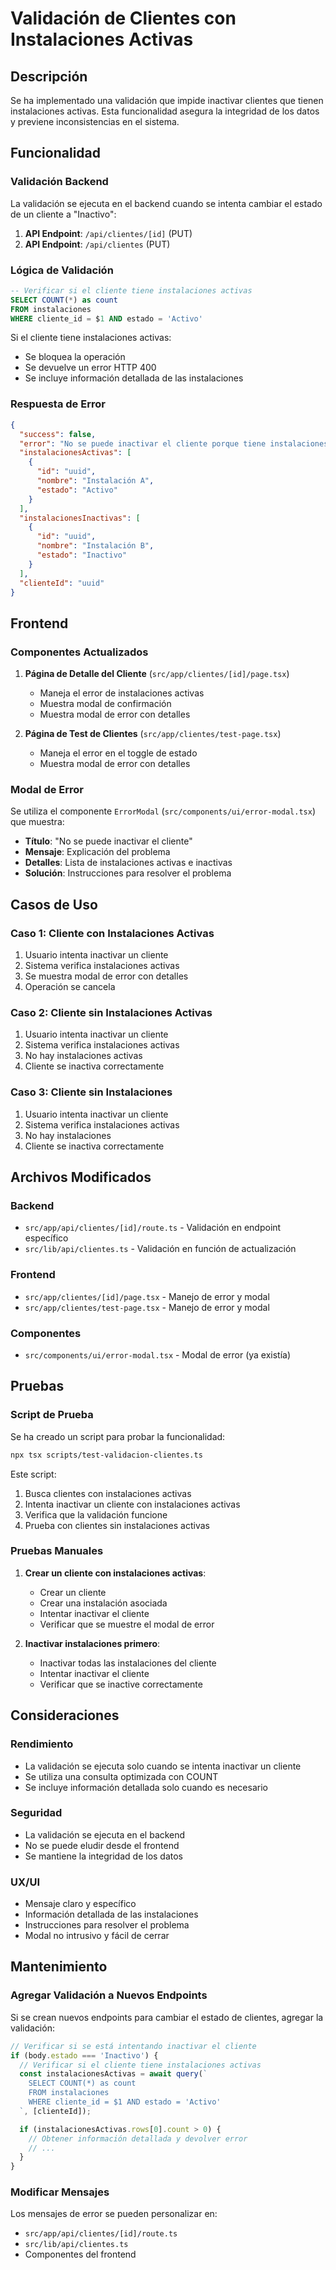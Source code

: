 # Validación de Clientes con Instalaciones Activas

## Descripción

Se ha implementado una validación que impide inactivar clientes que tienen instalaciones activas. Esta funcionalidad asegura la integridad de los datos y previene inconsistencias en el sistema.

## Funcionalidad

### Validación Backend

La validación se ejecuta en el backend cuando se intenta cambiar el estado de un cliente a "Inactivo":

1. **API Endpoint**: `/api/clientes/[id]` (PUT)
2. **API Endpoint**: `/api/clientes` (PUT)

### Lógica de Validación

```sql
-- Verificar si el cliente tiene instalaciones activas
SELECT COUNT(*) as count 
FROM instalaciones 
WHERE cliente_id = $1 AND estado = 'Activo'
```

Si el cliente tiene instalaciones activas:
- Se bloquea la operación
- Se devuelve un error HTTP 400
- Se incluye información detallada de las instalaciones

### Respuesta de Error

```json
{
  "success": false,
  "error": "No se puede inactivar el cliente porque tiene instalaciones activas. Primero debe inactivar todas las instalaciones asociadas.",
  "instalacionesActivas": [
    {
      "id": "uuid",
      "nombre": "Instalación A",
      "estado": "Activo"
    }
  ],
  "instalacionesInactivas": [
    {
      "id": "uuid",
      "nombre": "Instalación B", 
      "estado": "Inactivo"
    }
  ],
  "clienteId": "uuid"
}
```

## Frontend

### Componentes Actualizados

1. **Página de Detalle del Cliente** (`src/app/clientes/[id]/page.tsx`)
   - Maneja el error de instalaciones activas
   - Muestra modal de confirmación
   - Muestra modal de error con detalles

2. **Página de Test de Clientes** (`src/app/clientes/test-page.tsx`)
   - Maneja el error en el toggle de estado
   - Muestra modal de error con detalles

### Modal de Error

Se utiliza el componente `ErrorModal` (`src/components/ui/error-modal.tsx`) que muestra:

- **Título**: "No se puede inactivar el cliente"
- **Mensaje**: Explicación del problema
- **Detalles**: Lista de instalaciones activas e inactivas
- **Solución**: Instrucciones para resolver el problema

## Casos de Uso

### Caso 1: Cliente con Instalaciones Activas
1. Usuario intenta inactivar un cliente
2. Sistema verifica instalaciones activas
3. Se muestra modal de error con detalles
4. Operación se cancela

### Caso 2: Cliente sin Instalaciones Activas
1. Usuario intenta inactivar un cliente
2. Sistema verifica instalaciones activas
3. No hay instalaciones activas
4. Cliente se inactiva correctamente

### Caso 3: Cliente sin Instalaciones
1. Usuario intenta inactivar un cliente
2. Sistema verifica instalaciones activas
3. No hay instalaciones
4. Cliente se inactiva correctamente

## Archivos Modificados

### Backend
- `src/app/api/clientes/[id]/route.ts` - Validación en endpoint específico
- `src/lib/api/clientes.ts` - Validación en función de actualización

### Frontend
- `src/app/clientes/[id]/page.tsx` - Manejo de error y modal
- `src/app/clientes/test-page.tsx` - Manejo de error y modal

### Componentes
- `src/components/ui/error-modal.tsx` - Modal de error (ya existía)

## Pruebas

### Script de Prueba
Se ha creado un script para probar la funcionalidad:

```bash
npx tsx scripts/test-validacion-clientes.ts
```

Este script:
1. Busca clientes con instalaciones activas
2. Intenta inactivar un cliente con instalaciones activas
3. Verifica que la validación funcione
4. Prueba con clientes sin instalaciones activas

### Pruebas Manuales

1. **Crear un cliente con instalaciones activas**:
   - Crear un cliente
   - Crear una instalación asociada
   - Intentar inactivar el cliente
   - Verificar que se muestre el modal de error

2. **Inactivar instalaciones primero**:
   - Inactivar todas las instalaciones del cliente
   - Intentar inactivar el cliente
   - Verificar que se inactive correctamente

## Consideraciones

### Rendimiento
- La validación se ejecuta solo cuando se intenta inactivar un cliente
- Se utiliza una consulta optimizada con COUNT
- Se incluye información detallada solo cuando es necesario

### Seguridad
- La validación se ejecuta en el backend
- No se puede eludir desde el frontend
- Se mantiene la integridad de los datos

### UX/UI
- Mensaje claro y específico
- Información detallada de las instalaciones
- Instrucciones para resolver el problema
- Modal no intrusivo y fácil de cerrar

## Mantenimiento

### Agregar Validación a Nuevos Endpoints
Si se crean nuevos endpoints para cambiar el estado de clientes, agregar la validación:

```typescript
// Verificar si se está intentando inactivar el cliente
if (body.estado === 'Inactivo') {
  // Verificar si el cliente tiene instalaciones activas
  const instalacionesActivas = await query(`
    SELECT COUNT(*) as count 
    FROM instalaciones 
    WHERE cliente_id = $1 AND estado = 'Activo'
  `, [clienteId]);

  if (instalacionesActivas.rows[0].count > 0) {
    // Obtener información detallada y devolver error
    // ...
  }
}
```

### Modificar Mensajes
Los mensajes de error se pueden personalizar en:
- `src/app/api/clientes/[id]/route.ts`
- `src/lib/api/clientes.ts`
- Componentes del frontend 